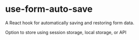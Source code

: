 # use-form-auto-save
A React hook for automatically saving and restoring form data.

Option to store using session storage, local storage, or API
